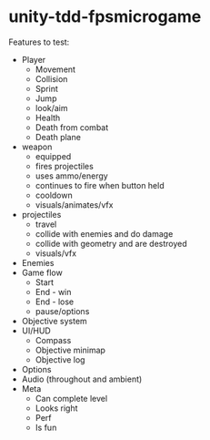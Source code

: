 # unity-tdd-fpsmicrogame

Features to test:
- Player
  - Movement
  - Collision
  - Sprint
  - Jump
  - look/aim
  - Health
  - Death from combat
  - Death plane
- weapon
  - equipped
  - fires projectiles
  - uses ammo/energy
  - continues to fire when button held
  - cooldown
  - visuals/animates/vfx
- projectiles
  - travel
  - collide with enemies and do damage
  - collide with geometry and are destroyed
  - visuals/vfx
- Enemies
- Game flow
  - Start
  - End - win
  - End - lose
  - pause/options
- Objective system
- UI/HUD
  - Compass
  - Objective minimap
  - Objective log
- Options
- Audio (throughout and ambient)
- Meta
  - Can complete level
  - Looks right
  - Perf
  - Is fun
  
